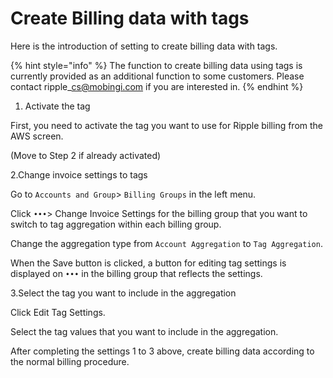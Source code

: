 # Create Billing data with tags

Here is the introduction of setting to create billing data with tags.

{% hint style="info" %}
The function to create billing data using tags is currently provided as an additional function to some customers. Please contact ripple\_cs@mobingi.com if you are interested in.
{% endhint %}

1. Activate the tag

First, you need to activate the tag you want to use for Ripple billing from the AWS screen.

\(Move to Step 2 if already activated\)



2.Change invoice settings to tags

Go to `Accounts and Group`&gt; `Billing Groups` in the left menu.

Click `•••`&gt; Change Invoice Settings for the billing group that you want to switch to tag aggregation within each billing group.

Change the aggregation type from `Account Aggregation` to `Tag Aggregation`.

When the Save button is clicked, a button for editing tag settings is displayed on `•••` in the billing group that reflects the settings.



3.Select the tag you want to include in the aggregation

Click Edit Tag Settings.

Select the tag values that you want to include in the aggregation.

After completing the settings 1 to 3 above, create billing data according to the normal billing procedure.





